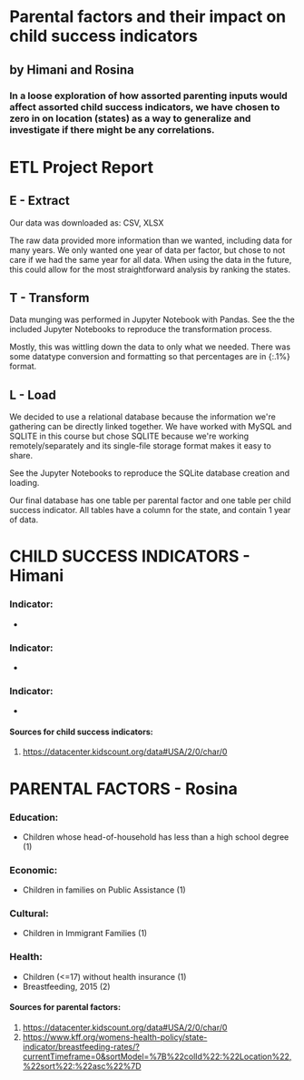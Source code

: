 # Parental factors and their impact on child success indicators

## by Himani and Rosina

### In a loose exploration of how assorted parenting inputs would affect assorted child success indicators, we have chosen to zero in on location (states) as a way to generalize and investigate if there might be any correlations.


#  ETL Project Report

## E - Extract

Our data was downloaded as:
CSV, XLSX

The raw data provided more information than we wanted, including data for many years. We only wanted one year of data per factor, but chose to not care if we had the same year for all data. When using the data in the future, this could allow for the most straightforward analysis by ranking the states.

## T - Transform

Data munging was performed in Jupyter Notebook with Pandas. See the the included Jupyter Notebooks to reproduce the transformation process.

Mostly, this was wittling down the data to only what we needed. There was some datatype conversion and formatting so that percentages are in {:.1%} format.

## L - Load

We decided to use a relational database because the information we're gathering can be directly linked together. We have worked with MySQL and SQLITE in this course but chose SQLITE because we're working remotely/separately and its single-file storage format makes it easy to share.

See the Jupyter Notebooks to reproduce the SQLite database creation and loading.

Our final database has one table per parental factor and one table per child success indicator. All tables have a column for the state, and contain 1 year of data.

# CHILD SUCCESS INDICATORS - Himani

### Indicator:
-

### Indicator:
-

### Indicator:
-

#### Sources for child success indicators:
1. https://datacenter.kidscount.org/data#USA/2/0/char/0


# PARENTAL FACTORS - Rosina

### Education:
- Children whose head-of-household has less than a high school degree (1)

### Economic:
- Children in families on Public Assistance (1) 

### Cultural:
- Children in Immigrant Families (1)

### Health:
- Children (<=17) without health insurance (1)
- Breastfeeding, 2015 (2)

#### Sources for parental factors:
1. https://datacenter.kidscount.org/data#USA/2/0/char/0
2. https://www.kff.org/womens-health-policy/state-indicator/breastfeeding-rates/?currentTimeframe=0&sortModel=%7B%22colId%22:%22Location%22,%22sort%22:%22asc%22%7D

